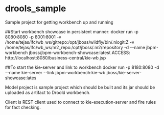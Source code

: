 # drools_sample
Sample project for getting workbench up and running

##Start workbench showcase in persistent manner:
docker run -p 8080:8080 -p 8001:8001 -v /home/tejas/lfc/wb_ws/gitrepo:/opt/jboss/wildfly/bin/.niogit:Z  -v /home/tejas/lfc/wb_ws/m2_repo:/opt/jboss/.m2/repository -d --name jbpm-workbench jboss/jbpm-workbench-showcase:latest
ACCESS: http://localhost:8080/business-central/kie-wb.jsp

##To start the kie-server and link to workbench
docker run -p 8180:8080 -d --name kie-server --link jbpm-workbench:kie-wb jboss/kie-server-showcase:lates

Model project is sample project which should be built and its jar should be uploaded as artifact to Droold workbench.

Client is REST client used to connect to kie-execution-server and fire rules for fact checking.
